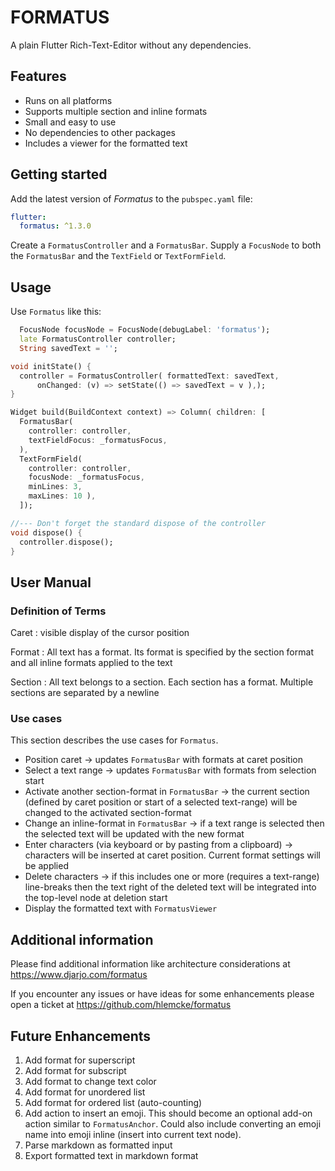 # FORMATUS

A plain Flutter Rich-Text-Editor without any dependencies.

## Features

* Runs on all platforms
* Supports multiple section and inline formats
* Small and easy to use
* No dependencies to other packages
* Includes a viewer for the formatted text

## Getting started

Add the latest version of *Formatus* to the `pubspec.yaml` file:

```yaml
flutter:
  formatus: ^1.3.0
```

Create a `FormatusController` and a `FormatusBar`.
Supply a `FocusNode` to both the `FormatusBar` and the `TextField` or `TextFormField`.


## Usage

Use `Formatus` like this:

```dart
  FocusNode focusNode = FocusNode(debugLabel: 'formatus');
  late FormatusController controller;
  String savedText = '';

void initState() {
  controller = FormatusController( formattedText: savedText,
      onChanged: (v) => setState(() => savedText = v ),);
}

Widget build(BuildContext context) => Column( children: [
  FormatusBar(
    controller: controller,
    textFieldFocus: _formatusFocus,
  ),
  TextFormField(
    controller: controller,
    focusNode: _formatusFocus,
    minLines: 3,
    maxLines: 10 ),
  ]);

//--- Don't forget the standard dispose of the controller
void dispose() {
  controller.dispose();
}
```

## User Manual

### Definition of Terms

Caret
: visible display of the cursor position 

Format
: All text has a format. Its format is specified by the section format and all inline formats applied to the text

Section
: All text belongs to a section. Each section has a format. Multiple sections are separated by a newline


### Use cases

This section describes the use cases for `Formatus`.

* Position caret -> updates `FormatusBar` with formats at caret position
* Select a text range -> updates `FormatusBar` with formats from selection start
* Activate another section-format in `FormatusBar`
  -> the current section (defined by caret position or start of a selected text-range)
  will be changed to the activated section-format
* Change an inline-format in `FormatusBar` -> if a text range is selected
  then the selected text will be updated with the new format
* Enter characters (via keyboard or by pasting from a clipboard) -> characters
  will be inserted at caret position. Current format settings will be applied
* Delete characters -> if this includes one or more (requires a text-range)
  line-breaks then the text right of the deleted text will be integrated
  into the top-level node at deletion start
* Display the formatted text with `FormatusViewer`

## Additional information

Please find additional information like architecture considerations at
https://www.djarjo.com/formatus

If you encounter any issues or have ideas for some enhancements please
open a ticket at https://github.com/hlemcke/formatus


## Future Enhancements

1. Add format for superscript
2. Add format for subscript
3. Add format to change text color
4. Add format for unordered list
5. Add format for ordered list (auto-counting)
6. Add action to insert an emoji. This should become an optional add-on action
   similar to `FormatusAnchor`. Could also include converting an emoji name
   into emoji inline (insert into current text node).
7. Parse markdown as formatted input
8. Export formatted text in markdown format
